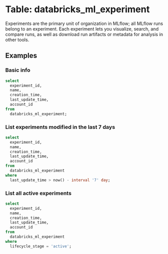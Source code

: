 # Table: databricks_ml_experiment

Experiments are the primary unit of organization in MLflow; all MLflow runs belong to an experiment. Each experiment lets you visualize, search, and compare runs, as well as download run artifacts or metadata for analysis in other tools.

## Examples

### Basic info

```sql
select
  experiment_id,
  name,
  creation_time,
  last_update_time,
  account_id
from
  databricks_ml_experiment;
```

### List experiments modified in the last 7 days

```sql
select
  experiment_id,
  name,
  creation_time,
  last_update_time,
  account_id
from
  databricks_ml_experiment
where
  last_update_time > now() - interval '7' day;
```

### List all active experiments

```sql
select
  experiment_id,
  name,
  creation_time,
  last_update_time,
  account_id
from
  databricks_ml_experiment
where
  lifecycle_stage = 'active';
```
